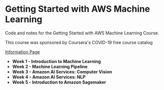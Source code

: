 # Getting Started with AWS Machine Learning
Code and notes for the Getting Started with AWS Machine Learning Course.

This course was sponsored by Coursera's COVID-19 free course catalog

[Information Page](https://www.coursera.org/learn/aws-machine-learning)

* **Week 1 - Introduction to Machine Learning**
* **Week 2 - Machine Learning Pipeline**
* **Week 3 - Amazon AI Services: Computer Vision**
* **Week 4 - Amazon AI Services: NLP**
* **Week 5 - Introduction to Amazon Sagemaker**
